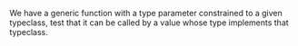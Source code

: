We have a generic function with a type parameter constrained to a given typeclass, test that it can be called by a value whose type implements that typeclass.